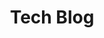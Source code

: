 ---
title: "Tech Blog"
# watermark text
watermark: "Tech Blog"
# page header background image
page_header_image: "images/background/tech-blog.jpeg"
# meta description
description : "We started this blog as we believe in sharing knowledge with the public and using it as a way to force us to improve ourselves.<br> Feel free to comment and reach out to us with questions or suggestions. We would love to learn with you."

draft: false
---
